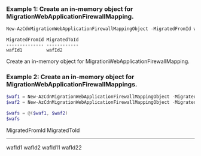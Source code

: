 ### Example 1: Create an in-memory object for MigrationWebApplicationFirewallMapping.
```powershell
New-AzCdnMigrationWebApplicationFirewallMappingObject -MigratedFromId wafId1 -MigratedToId wafId2
```

```output
MigratedFromId MigratedToId
-------------- ------------
wafId1         wafId2
```

Create an in-memory object for MigrationWebApplicationFirewallMapping.


### Example 2: Create an in-memory object for MigrationWebApplicationFirewallMappings.
```powershell
$waf1 = New-AzCdnMigrationWebApplicationFirewallMappingObject -MigratedFromId wafId1 -MigratedToId wafId2
$waf2 = New-AzCdnMigrationWebApplicationFirewallMappingObject -MigratedFromId wafId11 -MigratedToId wafId22

$wafs = @($waf1, $waf2)
$wafs 
```
MigratedFromId MigratedToId
-------------- ------------
wafId1         wafId2
wafId11        wafId22
```output